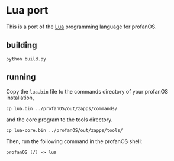 # Lua port

This is a port of the [Lua](http://www.lua.org/) programming language for profanOS.

## building

```
python build.py
```

## running

Copy the `lua.bin` file to the commands directory of your profanOS installation,
```
cp lua.bin ../profanOS/out/zapps/commands/
```

and the core program to the tools directory.
```
cp lua-core.bin ../profanOS/out/zapps/tools/
```

Then, run the following command in the profanOS shell:
```
profanOS [/] -> lua
```
